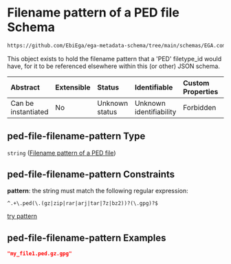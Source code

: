 # Filename pattern of a PED file Schema

```txt
https://github.com/EbiEga/ega-metadata-schema/tree/main/schemas/EGA.common-definitions.json#/definitions/ped-file-filename-pattern
```

This object exists to hold the filename pattern that a 'PED' filetype\_id would have, for it to be referenced elsewhere within this (or other) JSON schema.

| Abstract            | Extensible | Status         | Identifiable            | Custom Properties | Additional Properties | Access Restrictions | Defined In                                                                                           |
| :------------------ | :--------- | :------------- | :---------------------- | :---------------- | :-------------------- | :------------------ | :--------------------------------------------------------------------------------------------------- |
| Can be instantiated | No         | Unknown status | Unknown identifiability | Forbidden         | Allowed               | none                | [EGA.common-definitions.json\*](../../../schemas/EGA.common-definitions.json "open original schema") |

## ped-file-filename-pattern Type

`string` ([Filename pattern of a PED file](ega-12-definitions-filename-pattern-of-a-ped-file.md))

## ped-file-filename-pattern Constraints

**pattern**: the string must match the following regular expression:&#x20;

```regexp
^.+\.ped(\.(gz|zip|rar|arj|tar|7z|bz2))?(\.gpg)?$
```

[try pattern](https://regexr.com/?expression=%5E.%2B%5C.ped\(%5C.\(gz%7Czip%7Crar%7Carj%7Ctar%7C7z%7Cbz2\)\)%3F\(%5C.gpg\)%3F%24 "try regular expression with regexr.com")

## ped-file-filename-pattern Examples

```json
"my_file1.ped.gz.gpg"
```
